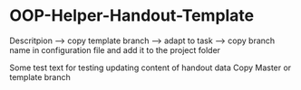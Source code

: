 # OOP-Helper-Handout-Template

Descritpion
--> copy template branch
--> adapt to task
--> copy branch name in configuration file and add it to the project folder

Some test text for testing updating content of handout data
Copy Master or template branch